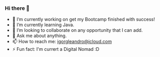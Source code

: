 ### Hi there 👋

- 🔭 I’m currently working on get my Bootcamp finished with success!
- 🌱 I’m currently learning Java.
- 👯 I’m looking to collaborate on any opportunity that I can add.
- 💬 Ask me about anything.
- 📫 How to reach me: igorgleandro@icloud.com
- ⚡ Fun fact: I'm currert a Digital Nomad :D
